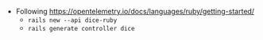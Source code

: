 - Following https://opentelemetry.io/docs/languages/ruby/getting-started/
    - `rails new --api dice-ruby`
    - `rails generate controller dice`
